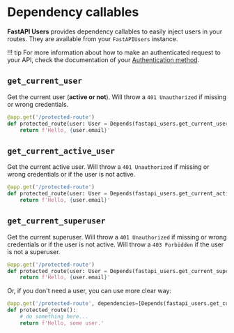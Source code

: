 # Dependency callables

**FastAPI Users** provides dependency callables to easily inject users in your routes. They are available from your `FastAPIUsers` instance.

!!! tip
    For more information about how to make an authenticated request to your API, check the documentation of your [Authentication method](../configuration/authentication/index.md).

## `get_current_user`

Get the current user (**active or not**). Will throw a `401 Unauthorized` if missing or wrong credentials.

```py
@app.get('/protected-route')
def protected_route(user: User = Depends(fastapi_users.get_current_user)):
    return f'Hello, {user.email}'
```

## `get_current_active_user`

Get the current active user. Will throw a `401 Unauthorized` if missing or wrong credentials or if the user is not active.

```py
@app.get('/protected-route')
def protected_route(user: User = Depends(fastapi_users.get_current_active_user)):
    return f'Hello, {user.email}'
```

## `get_current_superuser`

Get the current superuser. Will throw a `401 Unauthorized` if missing or wrong credentials or if the user is not active. Will throw a `403 Forbidden` if the user is not a superuser.

```py
@app.get('/protected-route')
def protected_route(user: User = Depends(fastapi_users.get_current_superuser)):
    return f'Hello, {user.email}'
```

Or, if you don't need a user, you can use more clear way:

```py
@app.get('/protected-route', dependencies=[Depends(fastapi_users.get_current_superuser)])
def protected_route():
    # do something here...
    return f'Hello, some user.'
```
